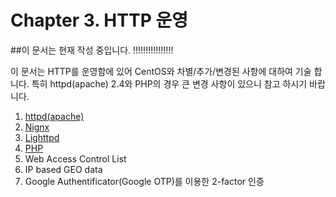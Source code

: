 # Chapter 3. HTTP 운영

##이 문서는 현재 작성 중입니다. !!!!!!!!!!!!!!!!


이 문서는 HTTP를 운영함에 있어 CentOS와 차별/추가/변경된 사항에 대하여 기술 합니다. 특히 httpd(apache) 2.4와 PHP의 경우 큰 변경 사항이 있으니 참고 하시기 바랍니다.

1. [httpd(apache)](chapter3-1-httpd.md)
2. [Nignx](chapter3-2-nginx.md)
3. [Lighttpd](chapter3-3-lighttpd.md)
4. [PHP](chapter3-4-php.md)
5. Web Access Control List
  1. IP based GEO data
  2. Google Authentificator(Google OTP)를 이용한 2-factor 인증
